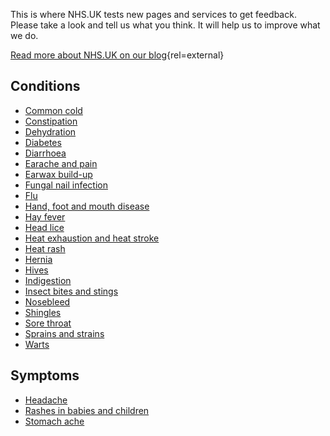 This is where NHS.UK tests new pages and services to get feedback. Please
take a look and tell us what you think. It will help us to improve what we do.

[Read more about NHS.UK on our blog](http://transformation.blog.nhs.uk/){rel=external}

## Conditions

* [Common cold](/conditions/cold)
* [Constipation](/conditions/constipation)
* [Dehydration](/conditions/dehydration)
* [Diabetes](/conditions/type-2-diabetes/check-if-you-have-it)
* [Diarrhoea](/conditions/diarrhoea)
* [Earache and pain](/conditions/earache)
* [Earwax build-up](/conditions/earwax)
* [Fungal nail infection](/conditions/fungal-nail-infection)
* [Flu](/conditions/flu)
* [Hand, foot and mouth disease](/conditions/hand-foot-and-mouth-disease)
* [Hay fever](/conditions/hay-fever)
* [Head lice](/conditions/head-lice)
* [Heat exhaustion and heat stroke](/conditions/heat-exhaustion-and-heatstroke)
* [Heat rash](/conditions/heat-rash)
* [Hernia](/conditions/hernia)
* [Hives](/conditions/hives)
* [Indigestion](/conditions/indigestion)
* [Insect bites and stings](/conditions/insect-bites-and-stings)
* [Nosebleed](/conditions/nosebleed)
* [Shingles](/conditions/shingles)
* [Sore throat](/conditions/sore-throat)
* [Sprains and strains](/conditions/sprains-and-strains)
* [Warts](/conditions/warts)

## Symptoms

* [Headache](/symptoms/headache)
* [Rashes in babies and children](/symptoms/rashes-in-babies-and-children)
* [Stomach ache](/symptoms/stomach-ache)
